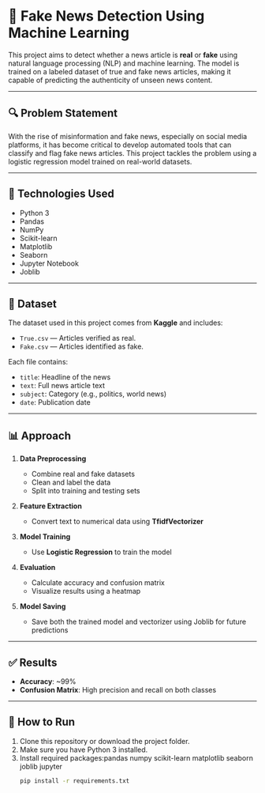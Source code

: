 # 📰 Fake News Detection Using Machine Learning

This project aims to detect whether a news article is **real** or **fake** using natural language processing (NLP) and machine learning. The model is trained on a labeled dataset of true and fake news articles, making it capable of predicting the authenticity of unseen news content.

---

## 🔍 Problem Statement

With the rise of misinformation and fake news, especially on social media platforms, it has become critical to develop automated tools that can classify and flag fake news articles. This project tackles the problem using a logistic regression model trained on real-world datasets.

---

## 🧠 Technologies Used

- Python 3
- Pandas
- NumPy
- Scikit-learn
- Matplotlib
- Seaborn
- Jupyter Notebook
- Joblib

---

## 📁 Dataset

The dataset used in this project comes from **Kaggle** and includes:
- `True.csv` — Articles verified as real.
- `Fake.csv` — Articles identified as fake.

Each file contains:
- `title`: Headline of the news
- `text`: Full news article text
- `subject`: Category (e.g., politics, world news)
- `date`: Publication date

---

## 📊 Approach

1. **Data Preprocessing**
   - Combine real and fake datasets
   - Clean and label the data
   - Split into training and testing sets

2. **Feature Extraction**
   - Convert text to numerical data using **TfidfVectorizer**

3. **Model Training**
   - Use **Logistic Regression** to train the model

4. **Evaluation**
   - Calculate accuracy and confusion matrix
   - Visualize results using a heatmap

5. **Model Saving**
   - Save both the trained model and vectorizer using Joblib for future predictions

---

## ✅ Results

- **Accuracy**: ~99%
- **Confusion Matrix**: High precision and recall on both classes

---

## 🧪 How to Run

1. Clone this repository or download the project folder.
2. Make sure you have Python 3 installed.
3. Install required packages:pandas
numpy
scikit-learn
matplotlib
seaborn
joblib
jupyter
   ```bash
   pip install -r requirements.txt

